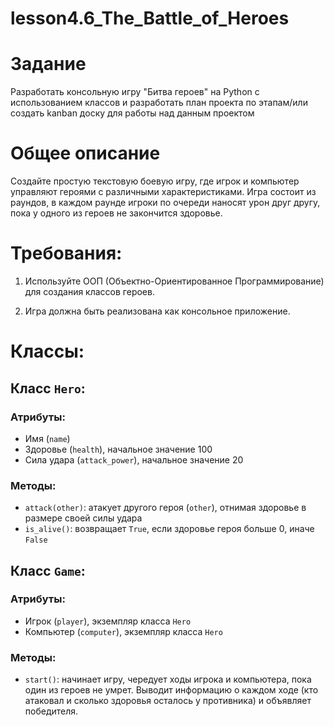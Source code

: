 # lesson4.6_The_Battle_of_Heroes

# Задание 
Разработать консольную игру "Битва героев" на Python 
с использованием классов и разработать план проекта 
по этапам/или создать kanban доску для работы над данным проектом

# Общее описание

Создайте простую текстовую боевую игру, где игрок и компьютер 
управляют героями с различными характеристиками. 
Игра состоит из раундов, в каждом раунде игроки по очереди 
наносят урон друг другу, пока у одного из героев не закончится здоровье.

# Требования:

1. Используйте ООП (Объектно-Ориентированное Программирование) для создания классов героев.

2. Игра должна быть реализована как консольное приложение.

# Классы:

## Класс `Hero`:

### Атрибуты:
- Имя (`name`)
- Здоровье (`health`), начальное значение 100
- Сила удара (`attack_power`), начальное значение 20

### Методы:
- `attack(other)`: атакует другого героя (`other`), отнимая здоровье в размере своей силы удара
- `is_alive()`: возвращает `True`, если здоровье героя больше 0, иначе `False`

## Класс `Game`:

### Атрибуты:
- Игрок (`player`), экземпляр класса `Hero`
- Компьютер (`computer`), экземпляр класса `Hero`

### Методы:
- `start()`: начинает игру, чередует ходы игрока и компьютера, пока один из героев не умрет. Выводит информацию о каждом ходе (кто атаковал и сколько здоровья осталось у противника) и объявляет победителя.
 
